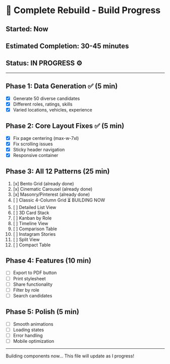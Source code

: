 # 🚀 Complete Rebuild - Build Progress

## Started: Now
## Estimated Completion: 30-45 minutes
## Status: IN PROGRESS ⚙️

---

## Phase 1: Data Generation ✅ (5 min)
- [x] Generate 50 diverse candidates
- [x] Different roles, ratings, skills
- [x] Varied locations, vehicles, experience

## Phase 2: Core Layout Fixes ✅ (5 min)  
- [x] Fix page centering (max-w-7xl)
- [x] Fix scrolling issues
- [x] Sticky header navigation
- [x] Responsive container

## Phase 3: All 12 Patterns (25 min)
1. [x] Bento Grid (already done)
2. [x] Cinematic Carousel (already done)
3. [x] Masonry/Pinterest (already done)
4. [ ] Classic 4-Column Grid ⏳ BUILDING NOW
5. [ ] Detailed List View
6. [ ] 3D Card Stack
7. [ ] Kanban by Role
8. [ ] Timeline View
9. [ ] Comparison Table
10. [ ] Instagram Stories
11. [ ] Split View
12. [ ] Compact Table

## Phase 4: Features (10 min)
- [ ] Export to PDF button
- [ ] Print stylesheet
- [ ] Share functionality
- [ ] Filter by role
- [ ] Search candidates

## Phase 5: Polish (5 min)
- [ ] Smooth animations
- [ ] Loading states
- [ ] Error handling
- [ ] Mobile optimization

---

Building components now...
This file will update as I progress!
